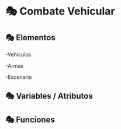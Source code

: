 # 🎭 Combate Vehicular

## 🎭 Elementos

-Vehículos

-Armas

-Escenario

## 🎭 Variables / Atributos

## 🎭 Funciones